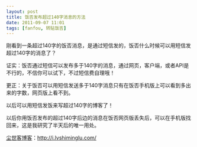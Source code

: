 ```yaml
---
layout: post
title: 饭否发布超过140字消息的方法
date: 2011-09-07 11:01
tags: [fanfou, 转贴饭否]
---
```

刚看到一条超过140字的饭否消息，是通过短信发的，饭否什么时候可以用短信发超过140字的消息了？

证实：饭否通过短信可以发布多于140字的消息，通过网页，客户端，或者API是不行的，不信你可以试下，不过短信费自理哦！

更正：关于饭否可以用短信发送多于140字消息只有在饭否手机版上可以看到多出来的字数，网页版上看不到。

以后可以用短信发饭来写超过140字的博客了！

以后你用饭否发布的超过140字后边的消息在饭否网页版丢失后，可以在手机版找回来，这是我研究了半天后的唯一用处。


<a href="http://i.lvshiminglu.com/">尘世客博客</a>：<a href="http://i.lvshiminglu.com/">http://i.lvshiminglu.com/</a>

